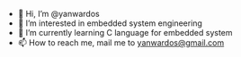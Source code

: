 - 👋 Hi, I’m @yanwardos
- 👀 I’m interested in embedded system engineering
- 🌱 I’m currently learning C language for embedded system
- 📫 How to reach me, mail me to yanwardos@gmail.com

<!---
yanwardos/yanwardos is a ✨ special ✨ repository because its `README.md` (this file) appears on your GitHub profile.
You can click the Preview link to take a look at your changes.
--->
